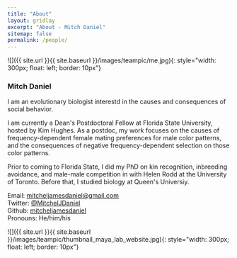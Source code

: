 ```yaml
---
title: "About"
layout: gridlay
excerpt: "About - Mitch Daniel"
sitemap: false
permalink: /people/
---
```






![]({{ site.url }}{{ site.baseurl }}/images/teampic/me.jpg){: style="width: 300px; float: left; border: 10px"}
### Mitch Daniel

I am an evolutionary biologist interestd in the causes and consequences of social behavior. 

I am currently a Dean's Postdoctoral Fellow at Florida State University, hosted by Kim Hughes. As a postdoc, my work focuses on the causes of frequency-dependent female mating preferences for male color patterns, and the consequences of negative frequency-dependent selection on those color patterns.

Prior to coming to Florida State, I did my PhD on kin recognition, inbreeding avoidance, and male-male competition in with Helen Rodd at the University of Toronto. Before that, I studied biology at Queen's Universiy.

Email: mitcheljamesdaniel@gmail.com <br>
Twitter: [@MitchelJDaniel](https://twitter.com/MitchelJDaniel)  
Github: [mitcheljamesdaniel](https://mitcheljamesdaniel.github.io/) <br>
Pronouns: He/him/his

![]({{ site.url }}{{ site.baseurl }}/images/teampic/thumbnail_maya_lab_website.jpg){: style="width: 300px; float: left; border: 10px"}







